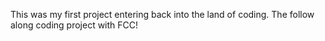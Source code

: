This was my first project entering back into the land of coding. The follow along coding project with FCC! 
